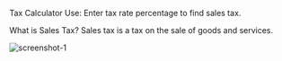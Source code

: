 Tax Calculator Use:
Enter tax rate percentage to find sales tax.

What is Sales Tax?
Sales tax is a tax on the sale of goods and services.

![screenshot-1](https://github.com/ahrana/Tax-Calculator/assets/8151183/c1e63872-7f2b-446b-81cc-83e21cccc3b9)
